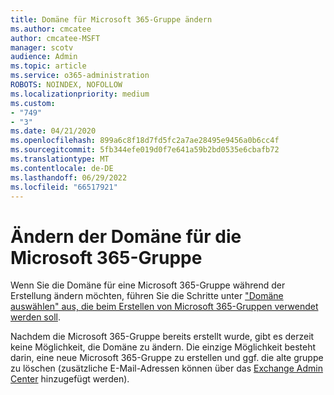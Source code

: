 ```yaml
---
title: Domäne für Microsoft 365-Gruppe ändern
ms.author: cmcatee
author: cmcatee-MSFT
manager: scotv
audience: Admin
ms.topic: article
ms.service: o365-administration
ROBOTS: NOINDEX, NOFOLLOW
ms.localizationpriority: medium
ms.custom:
- "749"
- "3"
ms.date: 04/21/2020
ms.openlocfilehash: 899a6c8f18d7fd5fc2a7ae28495e9456a0b6cc4f
ms.sourcegitcommit: 5fb344efe019d0f7e641a59b2bd0535e6cbafb72
ms.translationtype: MT
ms.contentlocale: de-DE
ms.lasthandoff: 06/29/2022
ms.locfileid: "66517921"
---
```

# <a name="change-the-domain-for-microsoft-365-group"></a>Ändern der Domäne für die Microsoft 365-Gruppe

Wenn Sie die Domäne für eine Microsoft 365-Gruppe während der Erstellung ändern möchten, führen Sie die Schritte unter ["Domäne auswählen" aus, die beim Erstellen von Microsoft 365-Gruppen verwendet werden soll](https://docs.microsoft.com/microsoft-365/admin/create-groups/choose-domain-to-create-groups).
  
Nachdem die Microsoft 365-Gruppe bereits erstellt wurde, gibt es derzeit keine Möglichkeit, die Domäne zu ändern. Die einzige Möglichkeit besteht darin, eine neue Microsoft 365-Gruppe zu erstellen und ggf. die alte gruppe zu löschen (zusätzliche E-Mail-Adressen können über das [Exchange Admin Center](https://outlook.office365.com/ecp.aspx) hinzugefügt werden).